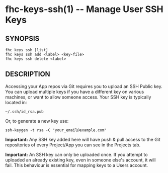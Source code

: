 fhc-keys-ssh(1) -- Manage User SSH Keys
======================================================

## SYNOPSIS

    fhc keys ssh [list]
    fhc keys ssh add <label> <key-file>
    fhc keys ssh delete <label>
    
## DESCRIPTION

Accessing your App repos via Git requires you to upload an SSH Public key. You can upload multiple keys if you have a different key on various machines, or want to allow someone access.
Your SSH key is typically located in:

```
~/.ssh/id_rsa.pub
```

Or, to generate a new key use:

```
ssh-keygen -t rsa -C "your_email@example.com"
```

**Important:** Any SSH key added here will have push & pull access to the Git repositories of every Project/App you can see in the Projects tab.</div>

**Important:** An SSH key can only be uploaded once. If you attempt to uploaded an already existing key, even in someone else's account, it will fail. This behaviour is essential for mapping keys to a Users account.
